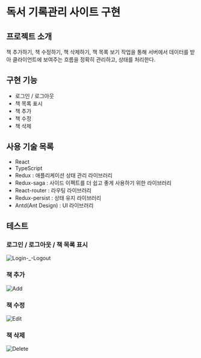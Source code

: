 # 독서 기록관리 사이트 구현

## 프로젝트 소개

책 추가하기, 책 수정하기, 책 삭제하기, 책 목록 보기 작업을 통해 서버에서 데이터를 받아 클라이언트에 보여주는 흐름을 정확히 관리하고, 상태를 처리한다.

## 구현 기능

- 로그인 / 로그아웃
- 책 목록 표시
- 책 추가
- 책 수정
- 책 삭제

## 사용 기술 목록

- React
- TypeScript
- Redux : 애플리케이션 상태 관리 라이브러리
- Redux-saga : 사이드 이펙트를 더 쉽고 좋게 사용하기 위한 라이브러리
- React-router : 라우팅 라이브러리
- Redux-persist : 상태 유지 라이브러리
- Antd(Ant Design) : UI 라이브러리

## 테스트

### 로그인 / 로그아웃 / 책 목록 표시

![Login-_-Logout](https://user-images.githubusercontent.com/49259666/102454686-c2e9e780-4081-11eb-8afb-2fef83499c68.gif)

### 책 추가

![Add](https://user-images.githubusercontent.com/49259666/102454593-a188fb80-4081-11eb-947f-3848c22ca928.gif)

### 책 수정

![Edit](https://user-images.githubusercontent.com/49259666/102454634-af3e8100-4081-11eb-8d7f-ffa9efdb4138.gif)

### 책 삭제

![Delete](https://user-images.githubusercontent.com/49259666/102454595-a2ba2880-4081-11eb-90f1-43ca1b65ebb5.gif)
